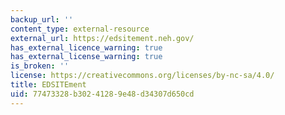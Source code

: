 ```yaml
---
backup_url: ''
content_type: external-resource
external_url: https://edsitement.neh.gov/
has_external_licence_warning: true
has_external_license_warning: true
is_broken: ''
license: https://creativecommons.org/licenses/by-nc-sa/4.0/
title: EDSITEment
uid: 77473328-b302-4128-9e48-d34307d650cd
---
```

